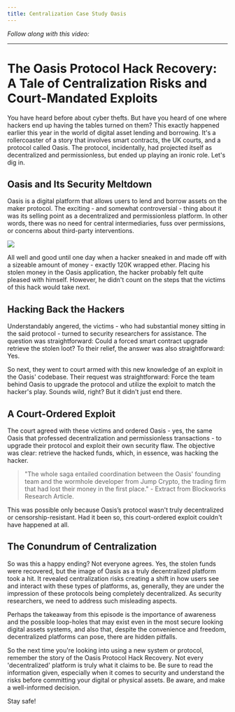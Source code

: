 ```yaml
---
title: Centralization Case Study Oasis
---
```


_Follow along with this video:_



---

# The Oasis Protocol Hack Recovery: A Tale of Centralization Risks and Court-Mandated Exploits

You have heard before about cyber thefts. But have you heard of one where hackers end up having the tables turned on them? This exactly happened earlier this year in the world of digital asset lending and borrowing. It's a rollercoaster of a story that involves smart contracts, the UK courts, and a protocol called Oasis. The protocol, incidentally, had projected itself as decentralized and permissionless, but ended up playing an ironic role. Let's dig in.

## Oasis and Its Security Meltdown

Oasis is a digital platform that allows users to lend and borrow assets on the maker protocol. The exciting - and somewhat controversial - thing about it was its selling point as a decentralized and permissionless platform. In other words, there was no need for central intermediaries, fuss over permissions, or concerns about third-party interventions.

![](https://cdn.videotap.com/TrlvVL07HW0fU9JmwRSw-26.17.png)

All well and good until one day when a hacker sneaked in and made off with a sizeable amount of money - exactly 120K wrapped ether. Placing his stolen money in the Oasis application, the hacker probably felt quite pleased with himself. However, he didn't count on the steps that the victims of this hack would take next.

## Hacking Back the Hackers

Understandably angered, the victims - who had substantial money sitting in the said protocol - turned to security researchers for assistance. The question was straightforward: Could a forced smart contract upgrade retrieve the stolen loot? To their relief, the answer was also straightforward: Yes.

So next, they went to court armed with this new knowledge of an exploit in the Oasis' codebase. Their request was straightforward: Force the team behind Oasis to upgrade the protocol and utilize the exploit to match the hacker's play. Sounds wild, right? But it didn't just end there.

## A Court-Ordered Exploit

The court agreed with these victims and ordered Oasis - yes, the same Oasis that professed decentralization and permissionless transactions - to upgrade their protocol and exploit their own security flaw. The objective was clear: retrieve the hacked funds, which, in essence, was hacking the hacker.

> "The whole saga entailed coordination between the Oasis' founding team and the wormhole developer from Jump Crypto, the trading firm that had lost their money in the first place." - Extract from Blockworks Research Article.

This was possible only because Oasis’s protocol wasn't truly decentralized or censorship-resistant. Had it been so, this court-ordered exploit couldn't have happened at all.

## The Conundrum of Centralization

So was this a happy ending? Not everyone agrees. Yes, the stolen funds were recovered, but the image of Oasis as a truly decentralized platform took a hit. It revealed centralization risks creating a shift in how users see and interact with these types of platforms, as, generally, they are under the impression of these protocols being completely decentralized. As security researchers, we need to address such misleading aspects.

Perhaps the takeaway from this episode is the importance of awareness and the possible loop-holes that may exist even in the most secure looking digital assets systems, and also that, despite the convenience and freedom, decentralized platforms can pose, there are hidden pitfalls.

So the next time you're looking into using a new system or protocol, remember the story of the Oasis Protocol Hack Recovery. Not every 'decentralized' platform is truly what it claims to be. Be sure to read the information given, especially when it comes to security and understand the risks before committing your digital or physical assets. Be aware, and make a well-informed decision.

Stay safe!
